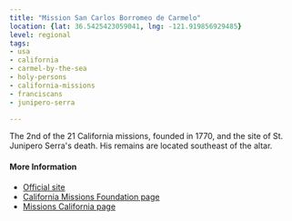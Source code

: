 ```yaml
---
title: "Mission San Carlos Borromeo de Carmelo"
location: {lat: 36.5425423059041, lng: -121.919856929485}
level: regional
tags:
- usa
- california
- carmel-by-the-sea
- holy-persons
- california-missions
- franciscans
- junipero-serra

---
```



The 2nd of the 21 California missions, founded in 1770, and the site of St. Junipero Serra's death.  His remains are located southeast of the altar.

#### More Information

* [Official site](http://www.carmelmission.org/)
* [California Missions Foundation page](https://californiamissionsfoundation.org/mission-san-carlos-borromeo/)
* [Missions California page](https://www.missionscalifornia.com/missions/san-carlos-borromeo-de-carmelo/)





